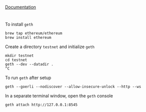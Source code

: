 [Documentation](https://georgeweigt.github.io/pingpong.pdf)

#

To install `geth`

```
brew tap ethereum/ethereum
brew install ethereum
```

Create a directory `testnet` and initialize `geth`

```
mkdir testnet
cd testnet
geth --dev --datadir .
^C
```

To run `geth` after setup

```
geth --goerli --nodiscover --allow-insecure-unlock --http --ws
```

In a separate terminal window, open the `geth` console

```
geth attach http://127.0.0.1:8545
```
